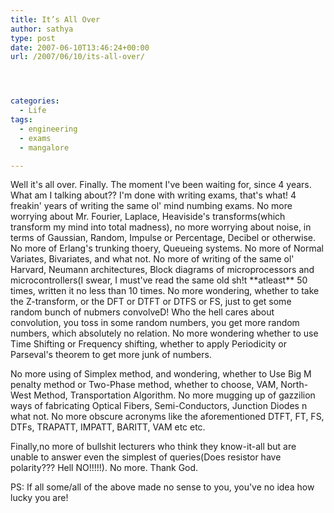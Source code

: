 ```yaml
---
title: It’s All Over
author: sathya
type: post
date: 2007-06-10T13:46:24+00:00
url: /2007/06/10/its-all-over/




categories:
  - Life
tags:
  - engineering
  - exams
  - mangalore

---
```

Well it's all over. Finally. The moment I've been waiting for, since 4 years. What am I talking about?? I'm done with writing exams, that's what! 4 freakin' years of writing the same ol' mind numbing exams. No more worrying about Mr. Fourier, Laplace, Heaviside's transforms(which transform my mind into total madness), no more worrying about noise, in terms of Gaussian, Random, Impulse or Percentage, Decibel or otherwise. No more of Erlang's trunking thoery, Queueing systems. No more of Normal Variates, Bivariates, and what not. No more of writing of the same ol' Harvard, Neumann architectures, Block diagrams of microprocessors and microcontrollers(I swear, I must've read the same old sh!t \*\*atleast\*\* 50 times, written it no less than 10 times. No more wondering, whether to take the Z-transform, or the DFT or DTFT or DTFS or FS, just to get some random bunch of nubmers convolveD! Who the hell cares about convolution, you toss in some random numbers, you get more random numbers, which absolutely no relation. No more wondering whether to use Time Shifting or Frequency shifting, whether to apply Periodicity or Parseval's theorem to get more junk of numbers.

No more using of Simplex method, and wondering, whether to Use Big M penalty method or Two-Phase method, whether to choose, VAM, North-West Method, Transportation Algorithm. No more mugging up of gazzilion ways of fabricating Optical Fibers, Semi-Conductors, Junction Diodes n what not. No more obscure acronyms like the aforementioned DTFT, FT, FS, DTFs, TRAPATT, IMPATT, BARITT, VAM etc etc.

Finally,no more of bullshit lecturers who think they know-it-all but are unable to answer even the simplest of queries(Does resistor have polarity??? Hell NO!!!!!). No more. Thank God.

PS: If all some/all of the above made no sense to you, you've no idea how lucky you are!
